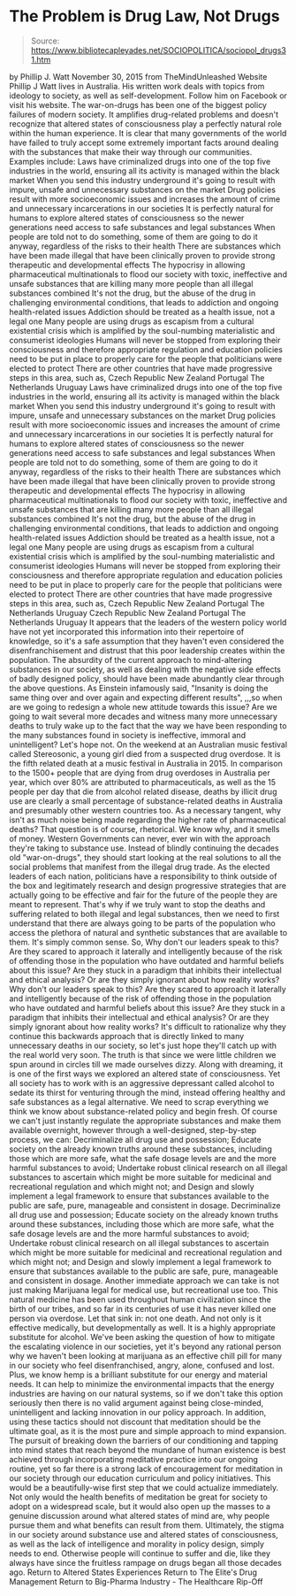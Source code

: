# The Problem is Drug Law, Not Drugs

> Source: https://www.bibliotecapleyades.net/SOCIOPOLITICA/sociopol_drugs31.htm

by Phillip J. Watt November 30, 2015 from TheMindUnleashed Website
Phillip J Watt lives in Australia. His written work deals with topics from ideology to society, as well as self-development. Follow him
on Facebook or visit his website.
The war-on-drugs has been one of the biggest policy failures of modern society.
It amplifies drug-related problems and doesn't recognize that altered states of consciousness play a perfectly natural role within the human experience. It is clear that many governments of the world have failed to truly accept some extremely important facts around dealing with the substances that make their way through our communities.
Examples include:
Laws have criminalized drugs into one of the top five industries in the world, ensuring all its activity is managed within the black market When you send this industry underground it's going to result with impure, unsafe and unnecessary substances on the market Drug policies result with more socioeconomic issues and increases the amount of crime and unnecessary incarcerations in our societies It is perfectly natural for humans to explore altered states of consciousness so the newer generations need access to safe substances and legal substances When people are told not to do something, some of them are going to do it anyway, regardless of the risks to their health There are substances which have been made illegal that have been clinically proven to provide strong therapeutic and developmental effects The hypocrisy in allowing pharmaceutical multinationals to flood our society with toxic, ineffective and unsafe substances that are killing many more people than all illegal substances combined It's not the drug, but the abuse of the drug in challenging environmental conditions, that leads to addiction and ongoing health-related issues Addiction should be treated as a health issue, not a legal one Many people are using drugs as escapism from a cultural existential crisis which is amplified by the soul-numbing materialistic and consumerist ideologies Humans will never be stopped from exploring their consciousness and therefore appropriate regulation and education policies need to be put in place to properly care for the people that politicians were elected to protect There are other countries that have made progressive steps in this area, such as, Czech Republic New Zealand Portugal The Netherlands Uruguay
Laws have criminalized drugs into one of the top five industries in the world, ensuring all its activity is managed within the black market
When you send this industry underground it's going to result with impure, unsafe and unnecessary substances on the market
Drug policies result with more socioeconomic issues and increases the amount of crime and unnecessary incarcerations in our societies
It is perfectly natural for humans to explore altered states of consciousness so the newer generations need access to safe substances and legal substances
When people are told not to do something, some of them are going to do it anyway, regardless of the risks to their health
There are substances which have been made illegal that have been clinically proven to provide strong therapeutic and developmental effects
The hypocrisy in allowing pharmaceutical multinationals to flood our society with toxic, ineffective and unsafe substances that are killing many more people than all illegal substances combined
It's not the drug, but the abuse of the drug in challenging environmental conditions, that leads to addiction and ongoing health-related issues
Addiction should be treated as a health issue, not a legal one
Many people are using drugs as escapism from a cultural existential crisis which is amplified by the soul-numbing materialistic and consumerist ideologies
Humans will never be stopped from exploring their consciousness and therefore appropriate regulation and education policies need to be put in place to properly care for the people that politicians were elected to protect
There are other countries that have made progressive steps in this area, such as,
Czech Republic New Zealand Portugal The Netherlands Uruguay
Czech Republic
New Zealand
Portugal
The Netherlands
Uruguay
It appears that the leaders of the western policy world have not yet incorporated this information into their repertoire of knowledge, so it's a safe assumption that they haven't even considered the disenfranchisement and distrust that this poor leadership creates within the population.
The absurdity of the current approach to mind-altering substances in our society, as well as dealing with the negative side effects of badly designed policy, should have been made abundantly clear through the above questions.
As Einstein infamously said,
"Insanity is doing the same thing over and over again and expecting different results",
,,,so when are we going to redesign a whole new attitude towards this issue?
Are we going to wait several more decades and witness many more unnecessary deaths to truly wake up to the fact that the way we have been responding to the many substances found in society is ineffective, immoral and unintelligent?
Let's hope not.
On the weekend at an Australian music festival called Stereosonic, a young girl died from a suspected drug overdose. It is the fifth related death at a music festival in Australia in 2015.
In comparison to the 1500+ people that are dying from drug overdoses in Australia per year, which over 80% are attributed to pharmaceuticals, as well as the 15 people per day that die from alcohol related disease, deaths by illicit drug use are clearly a small percentage of substance-related deaths in Australia and presumably other western countries too.
As a necessary tangent, why isn't as much noise being made regarding the higher rate of pharmaceutical deaths? That question is of course, rhetorical. We know why, and it smells of money.
Western Governments can never, ever win with the approach they're taking to substance use. Instead of blindly continuing the decades old "war-on-drugs", they should start looking at the real solutions to all the social problems that manifest from the illegal drug trade.
As the elected leaders of each nation, politicians have a responsibility to think outside of the box and legitimately research and design progressive strategies that are actually going to be effective and fair for the future of the people they are meant to represent.
That's why if we truly want to stop the deaths and suffering related to both illegal and legal substances, then we need to first understand that there are always going to be parts of the population who access the plethora of natural and synthetic substances that are available to them.
It's simply common sense.
So,
Why don't our leaders speak to this? Are they scared to approach it laterally and intelligently because of the risk of offending those in the population who have outdated and harmful beliefs about this issue? Are they stuck in a paradigm that inhibits their intellectual and ethical analysis? Or are they simply ignorant about how reality works?
Why don't our leaders speak to this?
Are they scared to approach it laterally and intelligently because of the risk of offending those in the population who have outdated and harmful beliefs about this issue?
Are they stuck in a paradigm that inhibits their intellectual and ethical analysis?
Or are they simply ignorant about how reality works?
It's difficult to rationalize why they continue this backwards approach that is directly linked to many unnecessary deaths in our society, so let's just hope they'll catch up with the real world very soon.
The truth is that since we were little children we spun around in circles till we made ourselves dizzy.
Along with dreaming, it is one of the first ways we explored an altered state of consciousness. Yet all society has to work with is an aggressive depressant called alcohol to sedate its thirst for venturing through the mind, instead offering healthy and safe substances as a legal alternative.
We need to scrap everything we think we know about substance-related policy and begin fresh.
Of course we can't just instantly regulate the appropriate substances and make them available overnight, however through a well-designed, step-by-step process, we can:
Decriminalize all drug use and possession; Educate society on the already known truths around these substances, including those which are more safe, what the safe dosage levels are and the more harmful substances to avoid; Undertake robust clinical research on all illegal substances to ascertain which might be more suitable for medicinal and recreational regulation and which might not; and Design and slowly implement a legal framework to ensure that substances available to the public are safe, pure, manageable and consistent in dosage.
Decriminalize all drug use and possession;
Educate society on the already known truths around these substances, including those which are more safe, what the safe dosage levels are and the more harmful substances to avoid;
Undertake robust clinical research on all illegal substances to ascertain which might be more suitable for medicinal and recreational regulation and which might not; and
Design and slowly implement a legal framework to ensure that substances available to the public are safe, pure, manageable and consistent in dosage.
Another immediate approach we can take is not just making Marijuana legal for medical use, but recreational use too.
This natural medicine has been used throughout human civilization since the birth of our tribes, and so far in its centuries of use it has never killed one person via overdose.
Let that sink in: not one death. And not only is it effective medically, but developmentally as well.
It is a highly appropriate substitute for alcohol. We've been asking the question of how to mitigate the escalating violence in our societies, yet it's beyond any rational person why we haven't been looking at marijuana as an effective chill pill for many in our society who feel disenfranchised, angry, alone, confused and lost.
Plus, we know hemp is a brilliant substitute for our energy and material needs.
It can help to minimize the environmental impacts that the energy industries are having on our natural systems, so if we don't take this option seriously then there is no valid argument against being close-minded, unintelligent and lacking innovation in our policy approach.
In addition, using these tactics should not discount that meditation should be the ultimate goal, as it is the most pure and simple approach to mind expansion.
The pursuit of breaking down the barriers of our conditioning and tapping into mind states that reach beyond the mundane of human existence is best achieved through incorporating meditative practice into our ongoing routine, yet so far there is a strong lack of encouragement for meditation in our society through our education curriculum and policy initiatives.
This would be a beautifully-wise first step that we could actualize immediately. Not only would the health benefits of meditation be great for society to adopt on a widespread scale, but it would also open up the masses to a genuine discussion around what altered states of mind are, why people pursue them and what benefits can result from them.
Ultimately, the stigma in our society around substance use and altered states of consciousness, as well as the lack of intelligence and morality in policy design, simply needs to end.
Otherwise people will continue to suffer and die, like they always have since the fruitless rampage on drugs began all those decades ago.
Return to Altered States Experiences
Return to The Elite's Drug Management
Return to Big-Pharma Industry - The Healthcare Rip-Off
